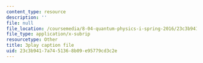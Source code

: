 ```yaml
---
content_type: resource
description: ''
file: null
file_location: /coursemedia/8-04-quantum-physics-i-spring-2016/23c3b9417a7451368b09e95779cd3c2e_kefsxztSX74.vtt
file_type: application/x-subrip
resourcetype: Other
title: 3play caption file
uid: 23c3b941-7a74-5136-8b09-e95779cd3c2e
---
```

